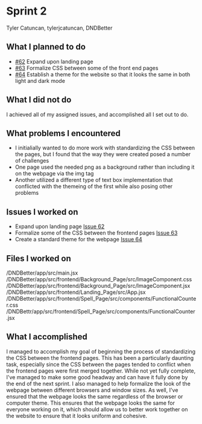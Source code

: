 # Sprint 2
Tyler Catuncan, tylerjcatuncan, DNDBetter

## What I planned to do
- [#62](https://github.com/gabelapham/DnDBetter/issues/62) Expand upon landing page
- [#63](https://github.com/gabelapham/DnDBetter/issues/63) Formalize CSS between some of the front end pages 
- [#64](https://github.com/gabelapham/DnDBetter/issues/64) Establish a theme for the website so that it looks the same in both light and dark mode

## What I did not do
I achieved all of my assigned issues, and accomplished all I set out to do.

## What problems I encountered
- I initialially wanted to do more work with standardizing the CSS between the pages, but I found that the way they were created posed a number of challenges
- One page used the needed png as a background rather than including it on the webpage via the img tag
- Another utilized a different type of text box implementation that conflicted with the themeing of the first while also posing other problems

## Issues I worked on
- Expand upon landing page [Issue 62](https://github.com/gabelapham/DnDBetter/issues/62)
- Formalize some of the CSS between the frontend pages [Issue 63](https://github.com/gabelapham/DnDBetter/issues/63)
- Create a standard theme for the webpage [Issue 64](https://github.com/gabelapham/DnDBetter/issues/64)

## Files I worked on
/DNDBetter/app/src/main.jsx
/DNDBetter/app/src/frontend/Background_Page/src/ImageComponent.css
/DNDBetter/app/src/frontend/Background_Page/src/ImageComponent.jsx
/DNDBetter/app/src/frontend/Landing_Page/src/App.jsx
/DNDBetter/app/src/frontend/Spell_Page/src/components/FunctionalCounter.css
/DNDBettr/app/src/frontend/Spell_Page/src/components/FunctionalCounter.jsx

## What I accomplished
I managed to accomplish my goal of beginning the process of standardizing the CSS between the frontend pages. This has been a particularly daunting task,
especially since the CSS between the pages tended to conflict when the frontend pages were first merged together. While not yet fully complete, I've managed
to make some good headway and can have it fully done by the end of the next sprint. 
I also managed to help formalize the look of the webpage between different browsers and window sizes. As well, I've ensured that the webpage looks the same
regardless of the browser or computer theme. This ensures that the webpage looks the same for everyone working on it, which should allow us to better work
together on the website to ensure that it looks uniform and cohesive.
